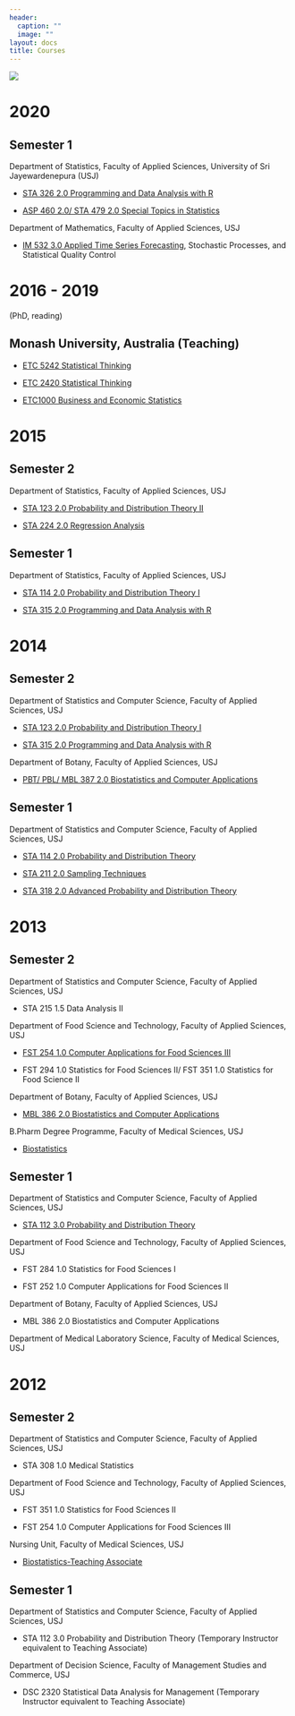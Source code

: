 ```yaml
---
header:
  caption: ""
  image: ""
layout: docs
title: Courses
---
```


![](/CO/education.jpg)

# 2020

## Semester 1

Department of Statistics, Faculty of Applied Sciences, University of Sri Jayewardenepura (USJ)

- [STA 326 2.0 Programming and Data Analysis with R](https://hellor.netlify.com/) 

- [ASP 460 2.0/ STA 479 2.0 Special Topics in Statistics](https://tstdataviz.netlify.com/slides/2020dataviz.pdf)

Department of Mathematics, Faculty of Applied Sciences, USJ


- [IM 532 3.0 Applied Time Series Forecasting](https://tsforecasting-thiyanga.netlify.com/about/), Stochastic Processes, and Statistical Quality Control

# 2016 - 2019 

(PhD, reading)

## Monash University, Australia (Teaching)

- [ETC 5242 Statistical Thinking](https://www3.monash.edu/pubs/2019handbooks/units/ETC5242.html)

- [ETC 2420 Statistical Thinking](https://www3.monash.edu/pubs/2018handbooks/units/ETC2420.html)

- [ETC1000 Business and Economic Statistics](https://www3.monash.edu/pubs/2019handbooks/units/ETC1000.html)

# 2015 

## Semester 2

Department of Statistics, Faculty of Applied Sciences, USJ

- [STA 123 2.0 Probability and Distribution Theory II](/CO/2015s2/STA123_20_2015_s2.pdf)

- [STA 224 2.0 Regression Analysis](/CO/2015s2/STA22420_2015_s2.pdf)


## Semester 1

Department of Statistics, Faculty of Applied Sciences, USJ

- [STA 114 2.0 Probability and Distribution Theory I](/CO/2015s2/STA114tpdf.pdf)

- [STA 315 2.0 Programming and Data Analysis with R](/CO/2014s2/STA_315_2014_S2.pdf)


# 2014

## Semester 2

Department of Statistics and Computer Science, Faculty of Applied Sciences, USJ

- [STA 123 2.0 Probability and Distribution Theory I](/CO/2014s2/STA_123_2014_2.0.pdf)

- [STA 315 2.0 Programming and Data Analysis with R](/CO/2014s2/STA_315_2014_S2.pdf)

Department of Botany, Faculty of Applied Sciences, USJ

- [PBT/ PBL/ MBL 387 2.0 Biostatistics and Computer Applications](/CO/2014s2/PBTMBL_2014_s2.pdf)

## Semester 1

Department of Statistics and Computer Science, Faculty of Applied Sciences, USJ

- [STA 114 2.0 Probability and Distribution Theory](/CO/2014s1/2014_s1_probability.pdf)

- [STA 211 2.0 Sampling Techniques](/CO/2014s1/STA21120_2014_s1.pdf)

- [STA 318 2.0 Advanced Probability and Distribution Theory](/CO/2014s1/STA_318_2.0.pdf)



# 2013

## Semester 2

Department of Statistics and Computer Science, Faculty of Applied Sciences, USJ

- STA 215 1.5 Data Analysis II

Department of Food Science and Technology, Faculty of Applied Sciences, USJ

- [FST 254 1.0 Computer Applications for Food Sciences III](/CO/2013s2/FST25410-2013_s2.pdf)

- FST 294 1.0 Statistics for Food Sciences II/ FST 351 1.0 Statistics for Food Science II

Department of Botany, Faculty of Applied Sciences, USJ

- [MBL 386 2.0 Biostatistics and Computer Applications](/CO/2013s2/MBL38620BiostatisticsANDComputerApplications2013s2.pdf)

B.Pharm Degree Programme, Faculty of Medical Sciences, USJ

- [Biostatistics](/CO/2013s2/BPharmBioStatistics_2013_s2.pdf)


## Semester 1

Department of Statistics and Computer Science, Faculty of Applied Sciences, USJ

- [STA 112 3.0 Probability and Distribution Theory](/CO/2013s1/STA1123.0.pdf)

Department of Food Science and Technology, Faculty of Applied Sciences, USJ

- FST 284 1.0 Statistics for Food Sciences I

- FST 252 1.0 Computer Applications for Food Sciences II

Department of Botany, Faculty of Applied Sciences, USJ

- MBL 386 2.0 Biostatistics and Computer Applications

Department of Medical Laboratory Science, Faculty of Medical Sciences, USJ



# 2012

## Semester 2

Department of Statistics and Computer Science, Faculty of Applied Sciences, USJ

- STA 308 1.0 Medical Statistics

Department of Food Science and Technology, Faculty of Applied Sciences, USJ

- FST 351 1.0 Statistics for Food Sciences II

- FST 254 1.0 Computer Applications for Food Sciences III

Nursing Unit, Faculty of Medical Sciences, USJ

- [Biostatistics-Teaching Associate](/CO/2012s2/MLS.pdf)

## Semester 1

Department of Statistics and Computer Science, Faculty of Applied Sciences, USJ

- STA 112 3.0 Probability and Distribution Theory (Temporary Instructor equivalent to Teaching Associate)

Department of Decision Science, Faculty of Management Studies and Commerce, USJ

- DSC 2320 Statistical Data Analysis for Management (Temporary Instructor equivalent to Teaching Associate)